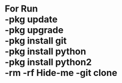 <h1>For Run<br>
-pkg update <br>
-pkg upgrade<br>
-pkg install git <br>
-pkg install python <br>
-pkg install python2<br>
-rm -rf Hide-me
-git clone 
